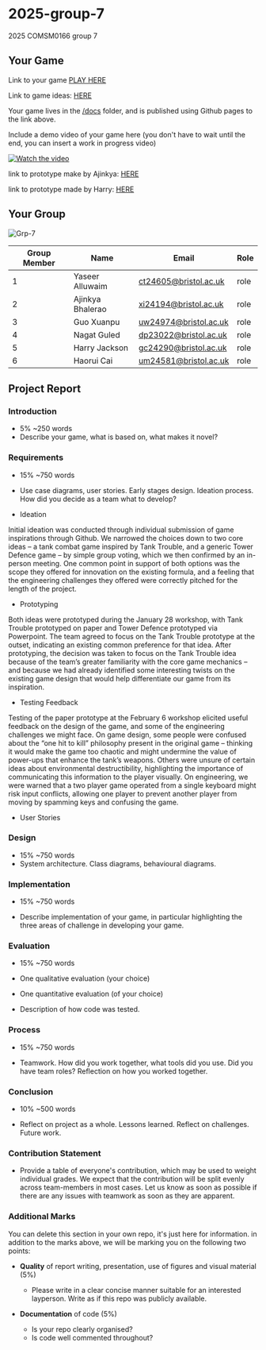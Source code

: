 # 2025-group-7
2025 COMSM0166 group 7

## Your Game

Link to your game [PLAY HERE](https://peteinfo.github.io/COMSM0166-project-template/)

Link to game ideas: [HERE](https://github.com/UoB-COMSM0166/2025-group-7/blob/f06ff86a68514414d8ebfe9873cceb3a018d9c7c/Game-Ideas.txt)

Your game lives in the [/docs](/docs) folder, and is published using Github pages to the link above.

Include a demo video of your game here (you don't have to wait until the end, you can insert a work in progress video)

[![Watch the video](https://img.youtube.com/vi/U0QKMWBccW0/0.jpg)](https://www.youtube.com/watch?v=U0QKMWBccW0)

link to prototype make by Ajinkya: [HERE](https://xdyasser.github.io/ajinkya-ideas/)

link to prototype made by Harry: [HERE](https://hjx92.github.io/uob_software_engineering/)

## Your Group

![Grp-7](https://github.com/user-attachments/assets/501cd6fb-302c-42bb-9cf5-6fb428ba4358)

| Group Member | Name            | Email                          | Role  |
|--------------|-----------------|--------------------------------|-------|
| 1            | Yaseer Alluwaim | ct24605@bristol.ac.uk          | role  |
| 2            | Ajinkya Bhalerao| xi24194@bristol.ac.uk          | role  |
| 3            | Guo Xuanpu      | uw24974@bristol.ac.uk          | role  |
| 4            | Nagat Guled     | dp23022@bristol.ac.uk          | role  |
| 5            | Harry Jackson   | gc24290@bristol.ac.uk          | role  |
| 6            | Haorui Cai      | um24581@bristol.ac.uk          | role  |

## Project Report

### Introduction

- 5% ~250 words 
- Describe your game, what is based on, what makes it novel? 

### Requirements 

- 15% ~750 words
- Use case diagrams, user stories. Early stages design. Ideation process. How did you decide as a team what to develop?

- Ideation

Initial ideation was conducted through individual submission of game inspirations through Github. We narrowed the choices down to two core ideas – a tank combat game inspired by Tank Trouble, and a generic Tower Defence game – by simple group voting, which we then confirmed by an in-person meeting.
One common point in support of both options was the scope they offered for innovation on the existing formula, and a feeling that the engineering challenges they offered were correctly pitched for the length of the project.

- Prototyping
  
Both ideas were prototyped during the January 28 workshop, with Tank Trouble prototyped on paper and Tower Defence prototyped via Powerpoint. The team agreed to focus on the Tank Trouble prototype at the outset, indicating an existing common preference for that idea.
After prototyping, the decision was taken to focus on the Tank Trouble idea because of the team’s greater familiarity with the core game mechanics – and because we had already identified some interesting twists on the existing game design that would help differentiate our game from its inspiration.

- Testing Feedback
  
Testing of the paper prototype at the February 6 workshop elicited useful feedback on the design of the game, and some of the engineering challenges we might face.
On game design, some people were confused about the “one hit to kill” philosophy present in the original game – thinking it would make the game too chaotic and might undermine the value of power-ups that enhance the tank’s weapons. Others were unsure of certain ideas about environmental destructibility, highlighting the importance of communicating this information to the player visually.
On engineering, we were warned that a two player game operated from a single keyboard might risk input conflicts, allowing one player to prevent another player from moving by spamming keys and confusing the game. 

- User Stories


### Design

- 15% ~750 words 
- System architecture. Class diagrams, behavioural diagrams. 

### Implementation

- 15% ~750 words

- Describe implementation of your game, in particular highlighting the three areas of challenge in developing your game. 

### Evaluation

- 15% ~750 words

- One qualitative evaluation (your choice) 

- One quantitative evaluation (of your choice) 

- Description of how code was tested. 

### Process 

- 15% ~750 words

- Teamwork. How did you work together, what tools did you use. Did you have team roles? Reflection on how you worked together. 

### Conclusion

- 10% ~500 words

- Reflect on project as a whole. Lessons learned. Reflect on challenges. Future work. 

### Contribution Statement

- Provide a table of everyone's contribution, which may be used to weight individual grades. We expect that the contribution will be split evenly across team-members in most cases. Let us know as soon as possible if there are any issues with teamwork as soon as they are apparent. 

### Additional Marks

You can delete this section in your own repo, it's just here for information. in addition to the marks above, we will be marking you on the following two points:

- **Quality** of report writing, presentation, use of figures and visual material (5%) 
  - Please write in a clear concise manner suitable for an interested layperson. Write as if this repo was publicly available.

- **Documentation** of code (5%)

  - Is your repo clearly organised? 
  - Is code well commented throughout?
